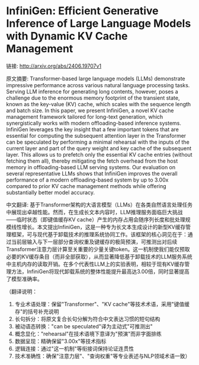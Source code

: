 # InfiniGen: Efficient Generative Inference of Large Language Models with Dynamic KV Cache Management

链接: http://arxiv.org/abs/2406.19707v1

原文摘要:
Transformer-based large language models (LLMs) demonstrate impressive
performance across various natural language processing tasks. Serving LLM
inference for generating long contents, however, poses a challenge due to the
enormous memory footprint of the transient state, known as the key-value (KV)
cache, which scales with the sequence length and batch size. In this paper, we
present InfiniGen, a novel KV cache management framework tailored for long-text
generation, which synergistically works with modern offloading-based inference
systems. InfiniGen leverages the key insight that a few important tokens that
are essential for computing the subsequent attention layer in the Transformer
can be speculated by performing a minimal rehearsal with the inputs of the
current layer and part of the query weight and key cache of the subsequent
layer. This allows us to prefetch only the essential KV cache entries (without
fetching them all), thereby mitigating the fetch overhead from the host memory
in offloading-based LLM serving systems. Our evaluation on several
representative LLMs shows that InfiniGen improves the overall performance of a
modern offloading-based system by up to 3.00x compared to prior KV cache
management methods while offering substantially better model accuracy.

中文翻译:
基于Transformer架构的大语言模型（LLMs）在各类自然语言处理任务中展现出卓越性能。然而，在生成长文本内容时，LLM推理服务面临巨大挑战——临时状态（即键值缓存KV cache）产生的内存占用会随序列长度和批处理规模线性增长。本文提出InfiniGen，这是一种专为长文本生成设计的新型KV缓存管理框架，可与现代基于卸载技术的推理系统协同工作。该框架的核心洞见在于：通过当前层输入与下一层部分查询权重及键缓存的极简预演，可推测出对后续Transformer注意力层计算至关重要的少量关键token。这一机制使我们能仅预取必要的KV缓存条目（而非全部获取），从而显著降低基于卸载技术的LLM服务系统中主机内存的读取开销。在多个代表性LLM上的实验表明，相较于现有KV缓存管理方法，InfiniGen将现代卸载系统的整体性能提升最高达3.00倍，同时显著提高了模型准确率。

（翻译说明：
1. 专业术语处理：保留"Transformer"、"KV cache"等技术术语，采用"键值缓存"的括号补充说明
2. 长句拆分：将原文复合长句分解为符合中文表达习惯的短句结构
3. 被动语态转换："can be speculated"译为主动式"可推测出"
4. 概念显化："rehearsal"在技术语境下意译为"预演"而非字面排练
5. 数据呈现：精确保留"3.00x"等技术指标
6. 逻辑连接：通过"这一机制"等衔接词保持论证连贯性
7. 技术准确性：确保"注意力层"、"查询权重"等专业表述与NLP领域术语一致）
